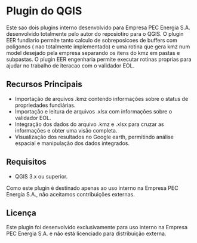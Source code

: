 # Plugin do QGIS

Este sao dois plugins interno desenvolvido para Empresa PEC Energia S.A. desenvolvido totalmente pelo autor do reposiotiro para o QGIS. O plugin EER fundiario permite tanto calculo de sobreposicoes de buffers com poligonos ( nao totalmente implementado) e uma rotina que gera kmz num model desejado pela empresa separando os itens do kmz em pastas e subpastas.  O plugin EER engenharia permite executar rotinas proprias para ajudar no trabalho de iteracao com o validador EOL.

## Recursos Principais

- Importação de arquivos .kmz contendo informações sobre o status de propriedades fundiárias.
- Importação e leitura de arquivos .xlsx com informações sobre o validador EOL.
- Integração dos dados do arquivo .kmz e .xlsx para cruzar as informações e obter uma visão completa.
- Visualização dos resultados no Google earth, permitindo análise espacial e manipulação dos dados integrados.

## Requisitos

- QGIS 3.x ou superior.


Como este plugin é destinado apenas ao uso interno na Empresa  PEC Energia S.A., não aceitamos contribuições externas.

## Licença

Este plugin foi desenvolvido exclusivamente para uso interno na  Empresa PEC Energia S.A. e não está licenciado para distribuição externa.
